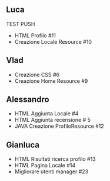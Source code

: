 
## Luca
TEST PUSH
- HTML Profilo #11
- Creazione Locale Resource #10

## Vlad

- Creazione CSS #6
- Creazione Home Resource #9

## Alessandro

- HTML Aggiunta Locale #4
- HTML Aggiunta recensione # 5
- JAVA Creazione ProfiloResource #12

## Gianluca

- HTML Risultati ricerca profilo #13
- HTML Pagina Locale #14
-  Migliorare utenti manager #23